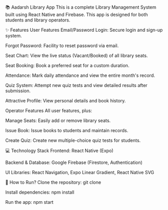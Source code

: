 📚 Aadarsh Library App
This is a complete Library Management System built using React Native and Firebase. This app is designed for both students and library operators.

✨ Features
User Features
Email/Password Login: Secure login and sign-up system.

Forgot Password: Facility to reset password via email.

Seat Chart: View the live status (Vacant/Booked) of all library seats.

Seat Booking: Book a preferred seat for a custom duration.

Attendance: Mark daily attendance and view the entire month's record.

Quiz System: Attempt new quiz tests and view detailed results after submission.

Attractive Profile: View personal details and book history.

Operator Features
All user features, plus:

Manage Seats: Easily add or remove library seats.

Issue Book: Issue books to students and maintain records.

Create Quiz: Create new multiple-choice quiz tests for students.

💻 Technology Stack
Frontend: React Native (Expo)

Backend & Database: Google Firebase (Firestore, Authentication)

UI Libraries: React Navigation, Expo Linear Gradient, React Native SVG

🚀 How to Run?
Clone the repository:
git clone <repository-url>

Install dependencies:
npm install

Run the app:
npm start
